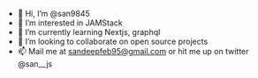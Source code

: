 - 👋 Hi, I’m @san9845
- 👀 I’m interested in JAMStack
- 🌱 I’m currently learning Nextjs, graphql
- 💞️ I’m looking to collaborate on open source projects
- 📫 Mail me at sandeepfeb95@gmail.com or hit me up on twitter @san__js

<!---
san9845/san9845 is a ✨ special ✨ repository because its `README.md` (this file) appears on your GitHub profile.
You can click the Preview link to take a look at your changes.
--->
